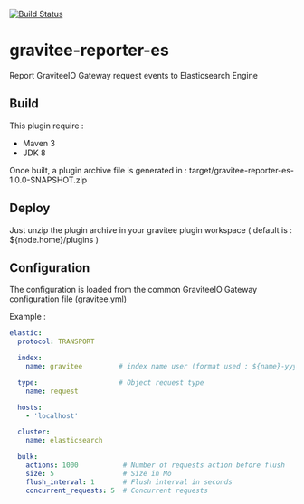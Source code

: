 [![Build Status](http://build.gravitee.io/jenkins/buildStatus/icon?job=gravitee-reporter-es)](http://build.gravitee.io/jenkins/job/gravitee-reporter-es/)

# gravitee-reporter-es

Report GraviteeIO Gateway request events to Elasticsearch Engine


## Build

This plugin require :  

* Maven 3
* JDK 8

Once built, a plugin archive file is generated in : target/gravitee-reporter-es-1.0.0-SNAPSHOT.zip


## Deploy

Just unzip the plugin archive in your gravitee plugin workspace ( default is : ${node.home}/plugins )


## Configuration 

The configuration is loaded from the common GraviteeIO Gateway configuration file (gravitee.yml)


Example : 

```YAML
elastic:
  protocol: TRANSPORT

  index:
    name: gravitee         # index name user (format used : ${name}-yyyy.MM.dd )

  type:                    # Object request type
    name: request         

  hosts: 
    - 'localhost'

  cluster:
    name: elasticsearch

  bulk:
    actions: 1000           # Number of requests action before flush
    size: 5                 # Size in Mo
    flush_interval: 1       # Flush interval in seconds
    concurrent_requests: 5  # Concurrent requests
```